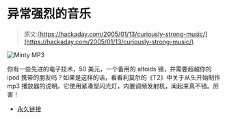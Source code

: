 # 异常强烈的音乐

> 原文:[https://hackaday.com/2005/01/13/curiously-strong-music/](https://hackaday.com/2005/01/13/curiously-strong-music/)

![Minty MP3](img/286de5a1ee0be79a7be2a31d467e0e1c.png)

你有一些先进的电子技术，50 美元，一个备用的 altoids 锡，并需要超越你的 ipod 携带的朋友吗？如果是这样的话，看看利莫尔的《T2》中关于从头开始制作 mp3 播放器的说明。它使用紧凑型闪光灯，内置调频发射机，闻起来真不错。厉害！

*   [永久链接](http://web.media.mit.edu/~ladyada/make/minty/index.html)